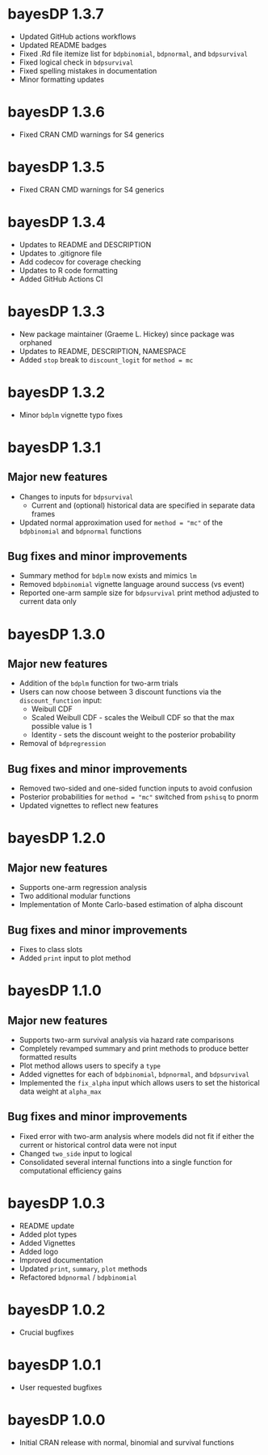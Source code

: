 # bayesDP 1.3.7

* Updated GitHub actions workflows
* Updated README badges
* Fixed .Rd file itemize list for `bdpbinomial`, `bdpnormal`, and `bdpsurvival`
* Fixed logical check in `bdpsurvival`
* Fixed spelling mistakes in documentation
* Minor formatting updates

# bayesDP 1.3.6

* Fixed CRAN CMD warnings for S4 generics

# bayesDP 1.3.5

* Fixed CRAN CMD warnings for S4 generics

# bayesDP 1.3.4

* Updates to README and DESCRIPTION
* Updates to .gitignore file
* Add codecov for coverage checking
* Updates to R code formatting
* Added GitHub Actions CI

# bayesDP 1.3.3

* New package maintainer (Graeme L. Hickey) since package was orphaned
* Updates to README, DESCRIPTION, NAMESPACE
* Added `stop` break to `discount_logit` for `method = mc`

# bayesDP 1.3.2

* Minor `bdplm` vignette typo fixes

# bayesDP 1.3.1

## Major new features
* Changes to inputs for `bdpsurvival`
  + Current and (optional) historical data are specified in separate data frames
* Updated normal approximation used for `method = "mc"` of the `bdpbinomial` and `bdpnormal` functions

## Bug fixes and minor improvements
* Summary method for `bdplm` now exists and mimics `lm`
* Removed `bdpbinomial` vignette language around success (vs event) 
* Reported one-arm sample size for `bdpsurvival` print method adjusted to current data only

# bayesDP 1.3.0

## Major new features
* Addition of the `bdplm` function for two-arm trials
* Users can now choose between 3 discount functions via the `discount_function` input:
  + Weibull CDF
  + Scaled Weibull CDF - scales the Weibull CDF so that the max possible value is 1
  + Identity - sets the discount weight to the posterior probability
* Removal of `bdpregression`

## Bug fixes and minor improvements
* Removed two-sided and one-sided function inputs to avoid confusion
* Posterior probabilities for `method = "mc"` switched from `pshisq` to pnorm 
* Updated vignettes to reflect new features

# bayesDP 1.2.0

## Major new features
* Supports one-arm regression analysis
* Two additional modular functions
* Implementation of Monte Carlo-based estimation of alpha discount

## Bug fixes and minor improvements
* Fixes to class slots
* Added `print` input to plot method

# bayesDP 1.1.0

## Major new features
* Supports two-arm survival analysis via hazard rate comparisons
* Completely revamped summary and print methods to produce better formatted results
* Plot method allows users to specify a `type`
* Added vignettes for each of `bdpbinomial`, `bdpnormal`, and `bdpsurvival`
* Implemented the `fix_alpha` input which allows users to set the historical data weight at `alpha_max`

## Bug fixes and minor improvements
* Fixed error with two-arm analysis where models did not fit if either the current or historical control data were not input
* Changed `two_side` input to logical
* Consolidated several internal functions into a single function for computational efficiency gains

# bayesDP 1.0.3

* README update
* Added plot types
* Added Vignettes
* Added logo
* Improved documentation
* Updated `print`, `summary`, `plot` methods
* Refactored `bdpnormal` / `bdpbinomial`

# bayesDP 1.0.2

* Crucial bugfixes

# bayesDP 1.0.1

* User requested bugfixes

# bayesDP 1.0.0

* Initial CRAN release with normal, binomial and survival functions
